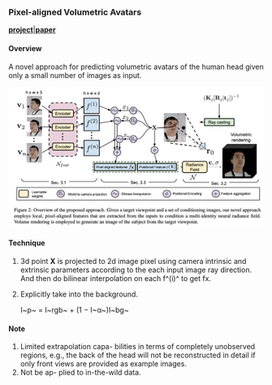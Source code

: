 ### Pixel-aligned Volumetric Avatars

[**project**](https://volumetric-avatars.github.io/)|[**paper**](https://volumetric-avatars.github.io/resources/paper.pdf)

#### **Overview**

A novel approach for predicting volumetric avatars of the human head given only a small number of images as input.

<img src="img/pva1.png" style="zoom:50%;" />

#### **Technique**

1. 3d point **X** is projected to 2d image pixel using camera intrinsic and extrinsic parameters according to the each input image ray direction. And then do bilinear interpolation on each f^(i)^ to get fx.

2. Explicitly take into the background.

   I~p~ = I~rgb~ + (1 − I~α~)I~bg~

#### **Note**

1. Limited extrapolation capa- bilities in terms of completely unobserved regions, e.g., the back of the head will not be reconstructed in detail if only front views are provided as example images. 
2. Not be ap- plied to in-the-wild data.

